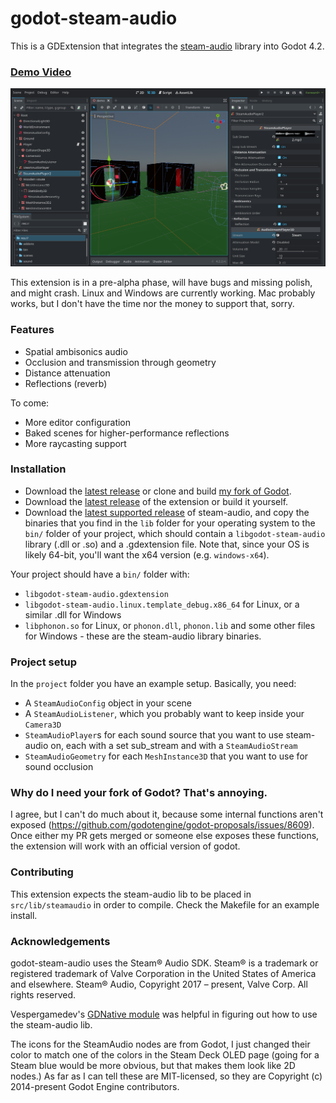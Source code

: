 # godot-steam-audio
This is a GDExtension that integrates the [steam-audio](https://valvesoftware.github.io/steam-audio/) library into Godot 4.2. 

### [Demo Video](https://youtu.be/9ltXpaphysc)  
![A picture of the editor screen with some godot-steam-audio nodes.](doc/imgs/editor.png)

This extension is in a pre-alpha phase, will have bugs and missing polish, and might crash. Linux and Windows
are currently working. Mac probably works, but I don't have the time nor the money to support that, sorry.

### Features 
 - Spatial ambisonics audio 
 - Occlusion and transmission through geometry 
 - Distance attenuation
 - Reflections (reverb)

 To come: 
 - More editor configuration
 - Baked scenes for higher-performance reflections
 - More raycasting support

### Installation
 - Download the [latest release](https://github.com/stechyo/godot/releases/tag/steam-audio) or clone and build [my fork of Godot](https://github.com/stechyo/godot/tree/4.2-gdext/audio-stream-funcs).
 - Download the [latest release](https://github.com/stechyo/godot-steam-audio/releases/latest) of the extension or build it yourself.
 - Download the [latest supported release](https://github.com/ValveSoftware/steam-audio/releases/tag/v4.5.0) of steam-audio, and copy the binaries 
   that you find in the `lib` folder for your operating system to the `bin/` folder of your project, which 
   should contain a `libgodot-steam-audio` library (.dll or .so) and a .gdextension file. Note that, since your OS is likely 64-bit, you'll want the x64 version (e.g. `windows-x64`).

Your project should have a `bin/` folder with:
 - `libgodot-steam-audio.gdextension`
 - `libgodot-steam-audio.linux.template_debug.x86_64` for Linux, or a similar .dll for Windows
 - `libphonon.so` for Linux, or `phonon.dll`, `phonon.lib` and some other files for Windows - these are the
   steam-audio library binaries.

### Project setup
In the `project` folder you have an example setup. Basically, you need:
 - A `SteamAudioConfig` object in your scene
 - A `SteamAudioListener`, which you probably want to keep inside your `Camera3D`
 - `SteamAudioPlayer`s for each sound source that you want to use steam-audio on, each with a set sub_stream
   and with a `SteamAudioStream`
 - `SteamAudioGeometry` for each `MeshInstance3D` that you want to use for sound occlusion

### Why do I need your fork of Godot? That's annoying.
I agree, but I can't do much about it, because some internal functions aren't exposed
(https://github.com/godotengine/godot-proposals/issues/8609). Once either my PR gets merged or someone else
exposes these functions, the extension will work with an official version of godot.

### Contributing 
This extension expects the steam-audio lib to be placed in `src/lib/steamaudio` in order to compile.
Check the Makefile for an example install.

### Acknowledgements
godot-steam-audio uses the Steam® Audio SDK. Steam® is a trademark or registered trademark of Valve
Corporation in the United States of America and elsewhere.
Steam® Audio, Copyright 2017 – present, Valve Corp. All rights reserved.

Vespergamedev's [GDNative module](https://github.com/vespergamedev/godot_steamaudio) was helpful in figuring
out how to use the steam-audio lib.

The icons for the SteamAudio nodes are from Godot, I just changed their color to match one of the colors in
the Steam Deck OLED page (going for a Steam blue would be more obvious, but that makes them look like 2D
nodes.) As far as I can tell these are MIT-licensed, so they are Copyright (c) 2014-present Godot Engine
contributors.

